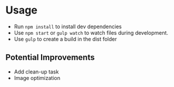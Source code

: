 # Usage
- Run `npm install` to install dev dependencies
- Use `npm start` or `gulp watch` to watch files during development.
- Use `gulp` to create a build in the dist folder

## Potential Improvements
- Add clean-up task
- Image optimization
